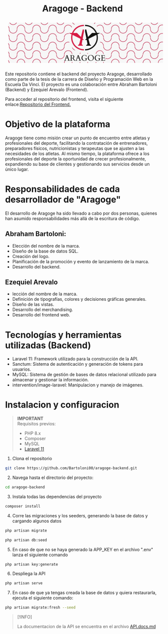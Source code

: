 <main style="max-width:800px; margin:auto;">
<h1 style="text-align:center;">Aragoge - Backend</h1>
<img style="margin: 10px" src="./bannerAragoge.png" alt="Aragoge " style="margin:auto;" />

Este repositorio contiene el backend del proyecto Aragoge, desarrollado como parte de la tesis de la carrera de Diseño y Programación Web en la Escuela Da Vinci. El proyecto es una colaboración entre Abraham Bartoloni (Backend) y Ezequiel Arevalo (Frontend).

Para acceder al repositorio del frontend, visita el siguiente enlace:[Repositorio del Frontend.](https://github.com/ezequiel-arevalo/aragoge-frontend)


# Objetivo de la plataforma
Aragoge tiene como misión crear un punto de encuentro entre atletas y profesionales del deporte, facilitando la contratación de entrenadores, preparadores físicos, nutricionistas y terapeutas que se ajusten a las necesidades de los atletas. Al mismo tiempo, la plataforma ofrece a los profesionales del deporte la oportunidad de crecer profesionalmente, expandiendo su base de clientes y gestionando sus servicios desde un único lugar.

# Responsabilidades de cada desarrollador de "Aragoge"
El desarrollo de Aragoge ha sido llevado a cabo por dos personas, quienes han asumido responsabilidades más allá de la escritura de código.

## Abraham Bartoloni:
- Elección del nombre de la marca.
- Diseño de la base de datos SQL.
- Creación del logo.
- Planificación de la promoción y evento de lanzamiento de la marca.
- Desarrollo del backend.

## Ezequiel Arevalo
- lección del nombre de la marca.
- Definición de tipografías, colores y decisiones gráficas generales.
- Diseño de las vistas.
- Desarrollo del merchandising.
- Desarrollo del frontend web.

# Tecnologías y herramientas utilizadas (Backend)
- Laravel 11: Framework utilizado para la construcción de la API.
- Sanctum: Sistema de autenticación y generación de tokens para usuarios.
- MySQL: Sistema de gestión de bases de datos relacional utilizado para almacenar y gestionar la información.
- intervention/image-laravel: Manipulacion y manejo de imágenes.

# Instalacion y configuracion

> **IMPORTANT**  
> Requisitos previos:
> - PHP 8.x
> - Composer
> - MySQL
> - [Laravel 11](https://laravel.com/)

1. Clona el repositorio
``` Bash
git clone https://github.com/Bartoloni00/aragoge-backend.git
``` 

2. Navega hasta el directorio del proyecto:
``` Bash
cd aragoge-backend
``` 

3. Instala todas las dependencias del proyecto
``` Bash
composer install
``` 

4. Corre las migraciones y los seeders, generando la base de datos y cargando algunos datos
``` Bash
php artisan migrate
``` 
``` Bash
php artisan db:seed
``` 

5. En caso de que no se haya generado la APP_KEY en el archivo ".env" lanza el siguiente comando
``` Bash
php artisan key:generate
``` 

6. Despliega la API
``` Bash
php artisan serve
``` 

7. En caso de que ya tengas creada la base de datos y quiera restaurarla, ejecuta el siguiente comando:
``` Bash
php artisan migrate:fresh --seed
```
> [!INFO]
>
> La documentacion de la API se encuentra en el archivo [API.docs.md](https://github.com/Bartoloni00/aragoge-backend/blob/main/API.docs.md)
</main>